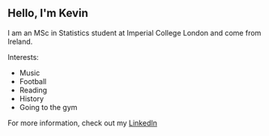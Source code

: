 ## Hello, I'm Kevin

I am an MSc in Statistics student at Imperial College London and come from Ireland.

Interests:
- Music
- Football
- Reading
- History
- Going to the gym

For more information, check out my [LinkedIn](https://ie.linkedin.com/in/kevin-o%E2%80%99loughlin-4b8a35232)
